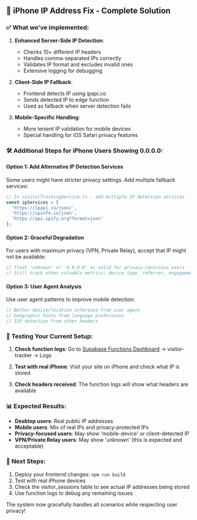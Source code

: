 ## 🔧 iPhone IP Address Fix - Complete Solution

### ✅ What we've implemented:

1. **Enhanced Server-Side IP Detection**:
   - Checks 10+ different IP headers
   - Handles comma-separated IPs correctly
   - Validates IP format and excludes invalid ones
   - Extensive logging for debugging

2. **Client-Side IP Fallback**:
   - Frontend detects IP using ipapi.co
   - Sends detected IP to edge function
   - Used as fallback when server detection fails

3. **Mobile-Specific Handling**:
   - More lenient IP validation for mobile devices
   - Special handling for iOS Safari privacy features

### 🛠️ Additional Steps for iPhone Users Showing 0.0.0.0:

#### **Option 1: Add Alternative IP Detection Services**
Some users might have stricter privacy settings. Add multiple fallback services:

```javascript
// In visitorTrackingService.ts - add multiple IP detection services
const ipServices = [
  'https://ipapi.co/json/',
  'https://ipinfo.io/json',
  'https://api.ipify.org?format=json'
];
```

#### **Option 2: Graceful Degradation**
For users with maximum privacy (VPN, Private Relay), accept that IP might not be available:

```javascript
// Treat 'unknown' or '0.0.0.0' as valid for privacy-conscious users
// Still track other valuable metrics: device type, referrer, engagement
```

#### **Option 3: User Agent Analysis**
Use user agent patterns to improve mobile detection:

```javascript
// Better device/location inference from user agent
// Geographic hints from language preferences
// ISP detection from other headers
```

### 🧪 **Testing Your Current Setup:**

1. **Check function logs**: Go to [Supabase Functions Dashboard](https://supabase.com/dashboard/project/rowcloxlszwnowlggqon/functions) → visitor-tracker → Logs

2. **Test with real iPhone**: Visit your site on iPhone and check what IP is stored

3. **Check headers received**: The function logs will show what headers are available

### 📊 **Expected Results:**

- **Desktop users**: Real public IP addresses
- **Mobile users**: Mix of real IPs and privacy-protected IPs
- **Privacy-focused users**: May show 'mobile-device' or client-detected IP
- **VPN/Private Relay users**: May show 'unknown' (this is expected and acceptable)

### 🎯 **Next Steps:**

1. Deploy your frontend changes: `npm run build`
2. Test with real iPhone devices
3. Check the visitor_sessions table to see actual IP addresses being stored
4. Use function logs to debug any remaining issues

The system now gracefully handles all scenarios while respecting user privacy!

